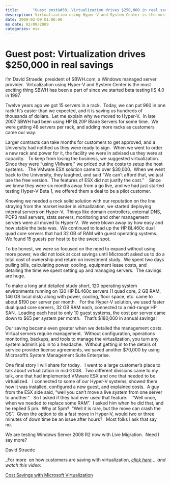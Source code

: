 ```yaml
---
title:      "Guest post&#58; Virtualization drives $250,000 in real savings"
description: Virtualization using Hyper-V and System Center is the most exciting thing SBWH has been a part of since we started beta testing IIS 4.0 in 1997.
date: 2009-02-09 01:00:00
ms.date: 02/09/2009
categories: esx
---
```

# Guest post: Virtualization drives $250,000 in real savings

I’m David Straede, president of SBWH.com, a Windows managed server provider.  Virtualization using Hyper-V and System Center is the most exciting thing SBWH has been a part of since we started beta testing IIS 4.0 in 1997. 

<!--- ![SBWH in 1999](https://msdnshared.blob.core.windows.net/media/TNBlogsFS/prod.evol.blogs.technet.com/telligent.evolution.components.attachments/13/5434/00/00/03/19/92/87/SBWH97.JPG)  SBWH in 1999 --->

Twelve years ago we got 15 servers in a rack.  Today, we can put 960 in one rack! It’s easier than we expected, and it is saving us hundreds of thousands of dollars.  Let me explain why we moved to Hyper-V.  In late 2007 SBWH had been using HP BL20P Blade Servers for some time.  We were getting 48 servers per rack, and adding more racks as customers came our way.

<!--- ![SBWH in 2007](https://msdnshared.blob.core.windows.net/media/TNBlogsFS/prod.evol.blogs.technet.com/telligent.evolution.components.attachments/13/5434/00/00/03/19/92/88/SBWH09.JPG)   SBWH in 2007 --->

Larger contracts can take months for customers to get approved, and a University had notified us they were ready to sign.  When we went to order a new rack and power for it, the facility we were in advised us they were at capacity.   To keep from losing the business, we suggested virtualization.  Since they were “using VMware," we priced out the costs to setup the host systems.   The VMware ESX solution came to over $30,000.  When we went back to the University, they laughed, and said “We can’t afford that, we just use the free version.  The features of ESX did not justify the cost.”    Since we knew they were six months away from a go live, and we had just started testing Hyper-V Beta 1, we offered them a deal to be a pilot customer. 

Knowing we needed a rock solid solution with our reputation on the line straying from the market leader in virtualization, we started deploying internal servers on Hyper-V.  Things like domain controllers, external DNS, POP3 mail servers, stats servers, monitoring and other management servers were all moved to Hyper-V.  We were blown away by how easy and how stable the beta was.  We continued to load up the HP BL460c dual quad core servers that had 32 GB of RAM with guest operating systems.   We found 15 guests per host to be the sweet spot. 

To be honest, we were so focused on the need to expand without using more power, we did not look at cost savings until Microsoft asked us to do a total cost of ownership and return on investment study.  We spent two days pulling bills, calculating power, cooling, equipment lease costs, and detailing the time we spent setting up and managing servers.  The savings are huge.  

To make a long and detailed study short, 120 operating system environments running on 120 HP BL460c servers (1 quad core, 2 GB RAM, 146 GB local disk) along with power, cooling, floor space, etc. came to about $190 per server per month.   For the Hyper-V solution, we used faster dual quad core servers, 32 GB RAM each, connected to a mid-range HP SAN.  Loading each host to only 10 guest systems, the cost per server came down to $65 per system per month.   That’s $180,000 in annual savings!

Our saving became even greater when we detailed the management costs.   Virtual servers require management.  Without configuration, operations monitoring, backups, and tools to manage the virtualization, you turn any system admin’s job in to a headache.  Without getting in to the details of service provider license agreements, we saved another $70,000 by using Microsoft’s System Management Suite Enterprise. 

One final story I will share for today.   I went to a large customer’s place to talk about virtualization in mid-2008.  Two different divisions came to my talk, one that had implemented VMware ESX and one that needed to be virtualized.   I connected to some of our Hyper-V systems, showed them how it was installed, configured a new guest, and explained costs.  A guy from the ESX side said, “well you can’t move a live system from one server to another.”   So I asked if they had ever used that feature.    “Well once, when we needed to replace some RAM”.  I asked him when he did that, and he replied 5 pm.  Why at 5pm?  “Well it is rare, but the move can crash the OS”.  Given the option to do a fast move in Hyper-V, would two or three minutes of down time be an issue after hours?   Most folks I ask that say no. 

We are testing Windows Server 2008 R2 now with Live Migration.  Need I say more? 

David Straede

_For more  on how customers are saving with virtualization, _[_click here_](http://www.prnewswire.com/mnr/microsoft/36562/) _  and watch this video_:

  
[Cost Savings with Microsoft Virtualization](https://www.microsoft.com/video/en/us/details/47304891-46fa-4763-95f4-65329870b7b7?vp_evt=eref&vp_video=Cost+Savings+with+Microsoft+Virtualization)
